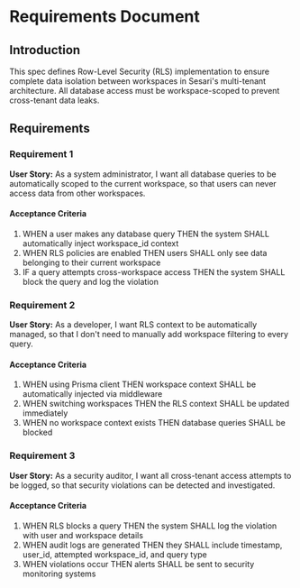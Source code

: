 # Requirements Document

## Introduction

This spec defines Row-Level Security (RLS) implementation to ensure complete data isolation between workspaces in Sesari's multi-tenant architecture. All database access must be workspace-scoped to prevent cross-tenant data leaks.

## Requirements

### Requirement 1

**User Story:** As a system administrator, I want all database queries to be automatically scoped to the current workspace, so that users can never access data from other workspaces.

#### Acceptance Criteria

1. WHEN a user makes any database query THEN the system SHALL automatically inject workspace_id context
2. WHEN RLS policies are enabled THEN users SHALL only see data belonging to their current workspace
3. IF a query attempts cross-workspace access THEN the system SHALL block the query and log the violation

### Requirement 2

**User Story:** As a developer, I want RLS context to be automatically managed, so that I don't need to manually add workspace filtering to every query.

#### Acceptance Criteria

1. WHEN using Prisma client THEN workspace context SHALL be automatically injected via middleware
2. WHEN switching workspaces THEN the RLS context SHALL be updated immediately
3. WHEN no workspace context exists THEN database queries SHALL be blocked

### Requirement 3

**User Story:** As a security auditor, I want all cross-tenant access attempts to be logged, so that security violations can be detected and investigated.

#### Acceptance Criteria

1. WHEN RLS blocks a query THEN the system SHALL log the violation with user and workspace details
2. WHEN audit logs are generated THEN they SHALL include timestamp, user_id, attempted workspace_id, and query type
3. WHEN violations occur THEN alerts SHALL be sent to security monitoring systems